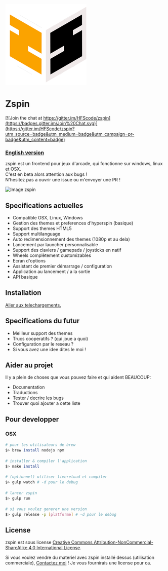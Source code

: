![Logo zspin](assets/256.png)
# Zspin
[![Join the chat at https://gitter.im/HFScode/zspin](https://badges.gitter.im/Join%20Chat.svg)](https://gitter.im/HFScode/zspin?utm_source=badge&utm_medium=badge&utm_campaign=pr-badge&utm_content=badge)
### <a href="README.md">English version</a>    

zspin est un frontend pour jeux d'arcade, qui fonctionne sur windows, linux et OSX.    
C'est en beta alors attention aux bugs !    
N'hesitez pas a ouvrir une issue ou m'envoyer une PR !

![Image zspin](http://zspin.vik.io/static/zspin-small.gif)

## Specifications actuelles

* Compatible OSX, Linux, Windows
* Gestion des themes et preferences d'hyperspin (basique)
* Support des themes HTML5
* Support multilanguage
* Auto redimensionnement des themes (1080p et au dela)
* Lancement par launcher personnalisable
* Support des claviers / gamepads / joysticks en natif
* Wheels complètement customizables
* Ecran d'options
* Assistant de premier démarrage / configuration
* Application au lancement / a la sortie
* API basique

## Installation
<a href="https://github.com/vikbez/zspin-gui/releases">Aller aux telechargements.</a>

## Specifications du futur

* Meilleur support des themes
* Trucs cooperatifs ? (qui joue a quoi)
* Configuration par le reseau ?
* Si vous avez une idee dites le moi !

## Aider au projet
Il y a plein de choses que vous pouvez faire et qui aident BEAUCOUP:

* Documentation
* Traductions
* Tester / decrire les bugs
* Trouver quoi ajouter a cette liste

## Pour developper
### OSX

```bash
# pour les utilisateurs de brew
$> brew install nodejs npm

# installer & compiler l'application
$> make install

# (optionnel) utiliser livereload et compiler
$> gulp watch # -d pour le debug

# lancer zspin
$> gulp run

# si vous voulez generer une version
$> gulp release -p [platforme] # -d pour le debug
```

## License

zspin est sous license <a rel="license" href="http://creativecommons.org/licenses/by-nc-sa/4.0/">Creative Commons Attribution-NonCommercial-ShareAlike 4.0 International License</a>.

Si vous voulez vendre du materiel avec zspin installé dessus (utilisation commerciale), <a href="mailto:v@42.am?subject=Je+veux+une+license+!">Contactez moi</a> ! Je vous fournirais une license pour ca.
